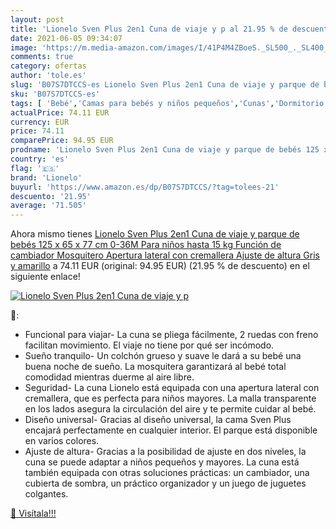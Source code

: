 ```yaml
---
layout: post
title: 'Lionelo Sven Plus 2en1 Cuna de viaje y p al 21.95 % de descuento'
date: 2021-06-05 09:34:07
image: 'https://m.media-amazon.com/images/I/41P4M4ZBoeS._SL500_._SL400_.jpg'
comments: true
category: ofertas
author: 'tole.es'
slug: 'B07S7DTCCS-es Lionelo Sven Plus 2en1 Cuna de viaje y parque de bebés 125...'
sku: 'B07S7DTCCS-es'
tags: [ 'Bebé','Camas para bebés y niños pequeños','Cunas','Dormitorio','Muebles para bebé','bebés','lionelo', ]
actualPrice: 74.11 EUR
currency: EUR
price: 74.11
comparePrice: 94.95 EUR
prodname: 'Lionelo Sven Plus 2en1 Cuna de viaje y parque de bebés 125 x 65 x 77 cm 0-36M Para niños hasta 15 kg Función de cambiador Mosquitero Apertura lateral con cremallera Ajuste de altura Gris y amarillo'
country: 'es'
flag: '🇪🇸'
brand: 'Lionelo'
buyurl: 'https://www.amazon.es/dp/B07S7DTCCS/?tag=tolees-21'
descuento: '21.95'
average: '71.505'
---
```


Ahora mismo tienes [Lionelo Sven Plus 2en1 Cuna de viaje y parque de bebés 125 x 65 x 77 cm 0-36M Para niños hasta 15 kg Función de cambiador Mosquitero Apertura lateral con cremallera Ajuste de altura Gris y amarillo](https://www.amazon.es/dp/B07S7DTCCS/?tag=tolees-21) a 74.11 EUR (original: 94.95 EUR) (21.95 %  de descuento) en el siguiente enlace!

[![Lionelo Sven Plus 2en1 Cuna de viaje y p](https://m.media-amazon.com/images/I/41P4M4ZBoeS._SL500_._SL400_.jpg)](https://www.amazon.es/dp/B07S7DTCCS/?tag=tolees-21)

🔎:

- Funcional para viajar- La cuna se pliega fácilmente, 2 ruedas con freno facilitan movimiento. El viaje no tiene por qué ser incómodo.
- Sueño tranquilo- Un colchón grueso y suave le dará a su bebé una buena noche de sueño. La mosquitera garantizará al bebé total comodidad mientras duerme al aire libre.
- Seguridad- La cuna Lionelo está equipada con una apertura lateral con cremallera, que es perfecta para niños mayores. La malla transparente en los lados asegura la circulación del aire y te permite cuidar al bebé.
- Diseño universal- Gracias al diseño universal, la cama Sven Plus encajará perfectamente en cualquier interior. El parque está disponible en varios colores.
- Ajuste de altura- Gracias a la posibilidad de ajuste en dos niveles, la cuna se puede adaptar a niños pequeños y mayores. La cuna está también equipada con otras soluciones prácticas: un cambiador, una cubierta de sombra, un práctico organizador y un juego de juguetes colgantes.

[🛒 Visítala!!!](https://www.amazon.es/dp/B07S7DTCCS/?tag=tolees-21)
